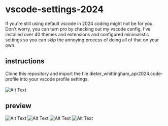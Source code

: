 # vscode-settings-2024
If you're still using default vscode in 2024 coding might not be for you. Don't worry, you can turn pro by checking out my vscode config. I've installed over 40 themes and extensions and configured minimalistic settings so you can skip the annoying process of doing all of that on your own.
## instructions
Clone this repository and import the file dieter_whittingham_apr2024.code-profile into your vscode profile settings.
<br/>
<br/>
![Alt Text](https://github.com/dieterwhitt/vscode-settings-2024/blob/main/instructions.png?raw=true)
## preview
![Alt Text](https://github.com/dieterwhitt/vscode-settings-2024/blob/main/sample.png?raw=true)
![Alt Text](https://github.com/dieterwhitt/vscode-settings-2024/blob/main/sample_python.png?raw=true)
![Alt Text](https://github.com/dieterwhitt/vscode-settings-2024/blob/main/sample_sidebar.png?raw=true)
![Alt Text](https://github.com/dieterwhitt/vscode-settings-2024/blob/main/sample_terminal.png?raw=true)
